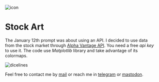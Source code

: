 ![icon](https://gitlab.com/rodrigovalla/genuary2021/-/raw/master/assets/img/logo_64.png)

# Stock Art

The January 12th prompt was about using an API. I decided to use data from the stock market through
[Alpha Vantage API](https://www.alphavantage.co/). You need a free *api key* to use it. The code use
*Matplotlib* library and take advantage of its colormaps.  

![dicelines](https://gitlab.com/rodrigovalla/genuary2021/-/raw/master/assets/img/stockart.jpg)

Feel free to contact me by [mail](mailto:rodrigovalla@protonmail.ch) or reach me in
[telegram](https://t.me/rvalla) or [mastodon](https://fosstodon.org/@rvalla).
